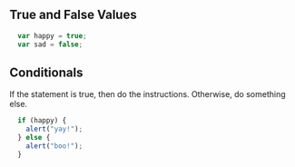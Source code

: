 ## True and False Values

```javascript
  var happy = true;
  var sad = false;
```

## Conditionals

If the statement is true, then do the instructions. Otherwise,
do something else.

```javascript
  if (happy) {
    alert("yay!");
  } else {
    alert("boo!");
  }
```
